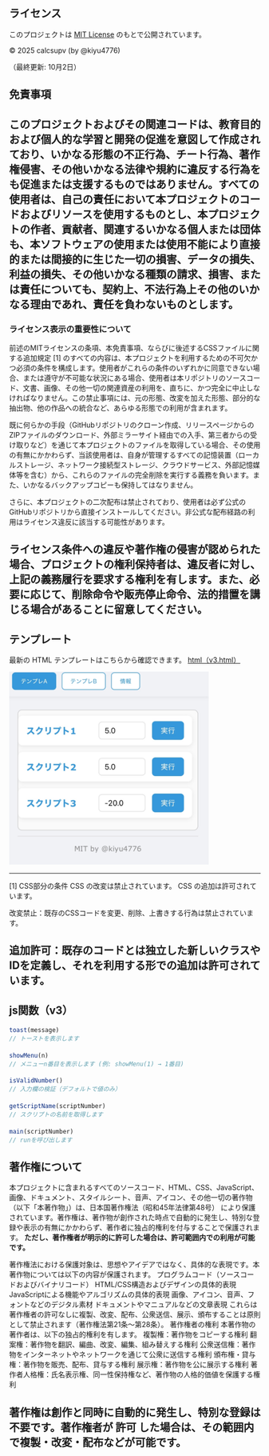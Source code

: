 ## ライセンス

このプロジェクトは [MIT License](./LICENSE) のもとで公開されています。

© 2025 calcsupv (by @kiyu4776)

（最終更新: 10月2日）

## 免責事項

このプロジェクトおよびその関連コードは、教育目的および個人的な学習と開発の促進を意図して作成されており、いかなる形態の不正行為、チート行為、著作権侵害、その他いかなる法律や規約に違反する行為をも促進または支援するものではありません。すべての使用者は、自己の責任において本プロジェクトのコードおよびリソースを使用するものとし、本プロジェクトの作者、貢献者、関連するいかなる個人または団体も、本ソフトウェアの使用または使用不能により直接的または間接的に生じた一切の損害、データの損失、利益の損失、その他いかなる種類の請求、損害、または責任についても、契約上、不法行為上その他のいかなる理由であれ、責任を負わないものとします。
---

### ライセンス表示の重要性について

前述のMITライセンスの条項、本免責事項、ならびに後述するCSSファイルに関する追加規定 [1] のすべての内容は、本プロジェクトを利用するための不可欠かつ必須の条件を構成します。使用者がこれらの条件のいずれかに同意できない場合、または遵守が不可能な状況にある場合、使用者は本リポジトリのソースコード、文書、画像、その他一切の関連資産の利用を、直ちに、かつ完全に中止しなければなりません。この禁止事項には、元の形態、改変を加えた形態、部分的な抽出物、他の作品への統合など、あらゆる形態での利用が含まれます。

既に何らかの手段（GitHubリポジトリのクローン作成、リリースページからのZIPファイルのダウンロード、外部ミラーサイト経由での入手、第三者からの受け取りなど）を通じて本プロジェクトのファイルを取得している場合、その使用の有無にかかわらず、当該使用者は、自身が管理するすべての記憶装置（ローカルストレージ、ネットワーク接続型ストレージ、クラウドサービス、外部記憶媒体等を含む）から、これらのファイルの完全削除を実行する義務を負います。また、いかなるバックアップコピーも保持してはなりません。

さらに、本プロジェクトの二次配布は禁止されており、使用者は必ず公式のGitHubリポジトリから直接インストールしてください。非公式な配布経路の利用はライセンス違反に該当する可能性があります。

ライセンス条件への違反や著作権の侵害が認められた場合、プロジェクトの権利保持者は、違反者に対し、上記の義務履行を要求する権利を有します。また、必要に応じて、削除命令や販売停止命令、法的措置を講じる場合があることに留意してください。
---

## テンプレート

最新の HTML テンプレートはこちらから確認できます。
[html（v3.html）](https://github.com/calcsupv/h5-/blob/main/template/v3/v3.html)

<img src="https://raw.githubusercontent.com/calcsupv/h5-/main/preview/IMG_9295.webp" width="400" alt="画像" />

---
[1] CSS部分の条件
CSS の改変は禁止されています。
CSS の追加は許可されています。

改変禁止：既存のCSSコードを変更、削除、上書きする行為は禁止されています。

追加許可：既存のコードとは独立した新しいクラスやIDを定義し、それを利用する形での追加は許可されています。
---
## js関数（v3）

```js
toast(message)
// トーストを表示します

showMenu(n)
// メニューn番目を表示します (例: showMenu(1) → 1番目)

isValidNumber()
// 入力欄の検証（デフォルトで値のみ）

getScriptName(scriptNumber)
// スクリプトの名前を取得します

main(scriptNumber)
// runを呼び出します
```
## 著作権について

本プロジェクトに含まれるすべてのソースコード、HTML、CSS、JavaScript、画像、ドキュメント、スタイルシート、音声、アイコン、その他一切の著作物（以下「本著作物」）は、日本国著作権法（昭和45年法律第48号）
により保護されています。著作権は、著作物が創作された時点で自動的に発生し、特別な登録や表示の有無にかかわらず、著作者に独占的権利を付与することで保護されます。
**ただし、著作権者が明示的に許可した場合は、許可範囲内での利用が可能です。**

著作権法における保護対象は、思想やアイデアではなく、具体的な表現です。本著作物については以下の内容が保護されます。
プログラムコード（ソースコードおよびバイナリコード）
HTML/CSS構造およびデザインの具体的表現
JavaScriptによる機能やアルゴリズムの具体的表現
画像、アイコン、音声、フォントなどのデジタル素材
ドキュメントやマニュアルなどの文章表現
これらは著作権者の許可なしに複製、改変、配布、公衆送信、展示、頒布することは原則として禁止されます（著作権法第21条〜第28条）。
著作権者の権利
本著作物の著作者は、以下の独占的権利を有します。
複製権：著作物をコピーする権利
翻案権：著作物を翻訳、編曲、改変、編集、組み替えする権利
公衆送信権：著作物をインターネットやネットワークを通じて公衆に送信する権利
頒布権・貸与権：著作物を販売、配布、貸与する権利
展示権：著作物を公に展示する権利
著作者人格権：氏名表示権、同一性保持権など、著作物の人格的価値を保護する権利

著作権は創作と同時に自動的に発生し、特別な登録は不要です。著作権者が
**許可**
した場合は、その範囲内で複製・改変・配布などが可能です。
---
